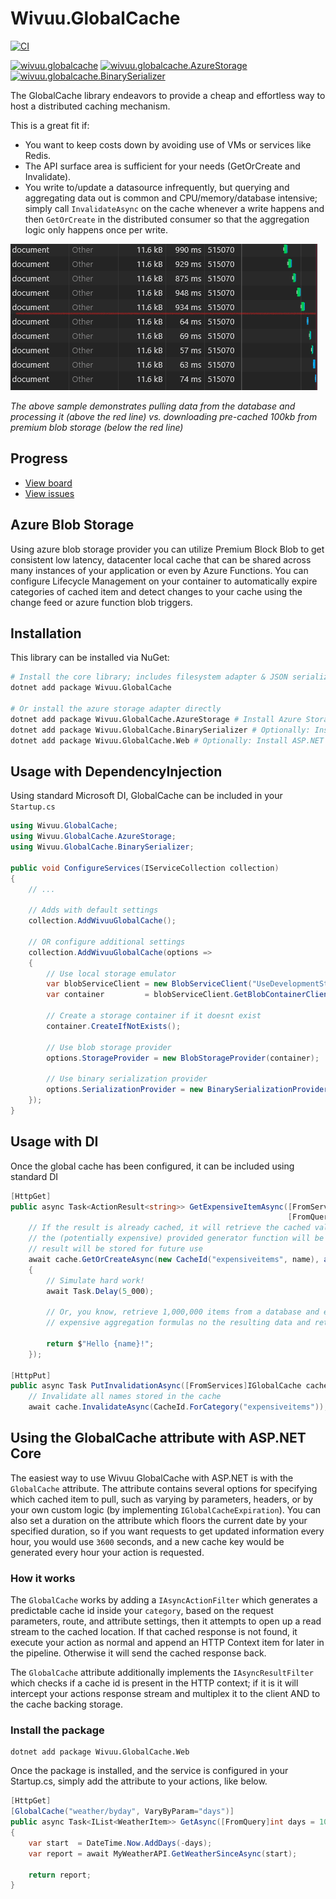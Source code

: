 # Wivuu.GlobalCache
[![CI](https://github.com/wivuu/Wivuu.GlobalCache/workflows/CI/badge.svg)](https://github.com/wivuu/Wivuu.GlobalCache/actions?query=workflow%3ACI)

[![wivuu.globalcache](https://img.shields.io/nuget/v/wivuu.globalcache.svg?label=wivuu.globalcache)](https://www.nuget.org/packages/Wivuu.GlobalCache/)
[![wivuu.globalcache.AzureStorage](https://img.shields.io/nuget/v/wivuu.globalcache.azurestorage.svg?label=wivuu.globalcache.azurestorage)](https://www.nuget.org/packages/Wivuu.GlobalCache.AzureStorage)
[![wivuu.globalcache.BinarySerializer](https://img.shields.io/nuget/v/wivuu.globalcache.binaryserializer.svg?label=wivuu.globalcache.binaryserializer)](https://www.nuget.org/packages/Wivuu.GlobalCache.BinarySerializer)


The GlobalCache library endeavors to provide a cheap and effortless way to host a distributed caching mechanism.

This is a great fit if:
- You want to keep costs down by avoiding use of VMs or services like Redis.
- The API surface area is sufficient for your needs (GetOrCreate and Invalidate).
- You write to/update a datasource infrequently, but querying and aggregating data out is common and CPU/memory/database intensive; simply call `InvalidateAsync` on the cache whenever a write happens and then `GetOrCreate` in the distributed consumer so that the aggregation logic only happens once per write.

![](images/2020-06-25-10-24-55.png)

*The above sample demonstrates pulling data from the database and processing it (above the red line) vs. downloading pre-cached 100kb from premium blob storage (below the red line)*

## Progress
- [View board](https://github.com/wivuu/Wivuu.GlobalCache/projects/1)
- [View issues](https://github.com/wivuu/Wivuu.GlobalCache/issues)

## Azure Blob Storage
Using azure blob storage provider you can utilize Premium Block Blob to get consistent low latency, datacenter local cache that can be shared across many instances of your application or even by Azure Functions. You can configure Lifecycle Management on your container to automatically expire categories of cached item and detect changes to your cache using the change feed or azure function blob triggers. 

## Installation

This library can be installed via NuGet:

```sh
# Install the core library; includes filesystem adapter & JSON serializer
dotnet add package Wivuu.GlobalCache 

# Or install the azure storage adapter directly
dotnet add package Wivuu.GlobalCache.AzureStorage # Install Azure Storage adapter
dotnet add package Wivuu.GlobalCache.BinarySerializer # Optionally: Install Binary Serialization adapter
dotnet add package Wivuu.GlobalCache.Web # Optionally: Install ASP.NET globalcache attribute
```

## Usage with DependencyInjection

Using standard Microsoft DI, GlobalCache can be included in your `Startup.cs`

```C#
using Wivuu.GlobalCache;
using Wivuu.GlobalCache.AzureStorage;
using Wivuu.GlobalCache.BinarySerializer;

public void ConfigureServices(IServiceCollection collection)
{
    // ...

    // Adds with default settings
    collection.AddWivuuGlobalCache();

    // OR configure additional settings
    collection.AddWivuuGlobalCache(options =>
    {
        // Use local storage emulator 
        var blobServiceClient = new BlobServiceClient("UseDevelopmentStorage=true");
        var container         = blobServiceClient.GetBlobContainerClient("globalcache");

        // Create a storage container if it doesnt exist
        container.CreateIfNotExists();

        // Use blob storage provider
        options.StorageProvider = new BlobStorageProvider(container);

        // Use binary serialization provider
        options.SerializationProvider = new BinarySerializationProvider();
    });
}
```

## Usage with DI

Once the global cache has been configured, it can be included using standard DI

```C#
[HttpGet]
public async Task<ActionResult<string>> GetExpensiveItemAsync([FromServices]IGlobalCache cache, 
                                                              [FromQuery]string name) =>
    // If the result is already cached, it will retrieve the cached value, otherwise
    // the (potentially expensive) provided generator function will be invoked and then the
    // result will be stored for future use
    await cache.GetOrCreateAsync(new CacheId("expensiveitems", name), async () =>
    {
        // Simulate hard work!
        await Task.Delay(5_000);

        // Or, you know, retrieve 1,000,000 items from a database and execute
        // expensive aggregation formulas no the resulting data and return it.

        return $"Hello {name}!";
    });

[HttpPut]
public async Task PutInvalidationAsync([FromServices]IGlobalCache cache) =>
    // Invalidate all names stored in the cache
    await cache.InvalidateAsync(CacheId.ForCategory("expensiveitems"));
```

## Using the GlobalCache attribute with ASP.NET Core

The easiest way to use Wivuu GlobalCache with ASP.NET is with the `GlobalCache` attribute. 
The attribute contains several options for specifying which cached item to pull, such as varying by parameters, headers, or by your own custom logic (by implementing `IGlobalCacheExpiration`). You can also set a duration on the attribute which floors the current date by your specified duration, so if you want requests to get updated information every hour, you would use `3600` seconds, and a new cache key would be generated every hour your action is requested.

### How it works
The `GlobalCache` works by adding a `IAsyncActionFilter` which generates a predictable cache id inside your `category`, based on the request parameters, route, and attribute settings, then it attempts to open up a read stream to the cached location. If that cached response is not found, it execute your action as normal and append an HTTP Context item for later in the pipeline. Otherwise it will send the cached response back.

The `GlobalCache` attribute additionally implements the `IAsyncResultFilter` which checks if a cache id is present in the HTTP context; if it is it will intercept your actions response stream and multiplex it to the client AND to the cache backing storage.

### Install the package

```
dotnet add package Wivuu.GlobalCache.Web
```

Once the package is installed, and the service is configured in your Startup.cs, simply add the attribute to your actions, like below.

```C#
[HttpGet]
[GlobalCache("weather/byday", VaryByParam="days")]
public async Task<IList<WeatherItem>> GetAsync([FromQuery]int days = 100)
{
    var start  = DateTime.Now.AddDays(-days);
    var report = await MyWeatherAPI.GetWeatherSinceAsync(start);

    return report;
}
```
